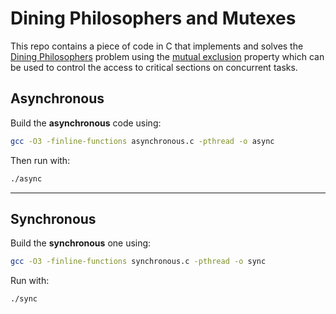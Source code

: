 # Dining Philosophers and Mutexes
This repo contains a piece of code in C that implements and solves the [Dining Philosophers](https://en.wikipedia.org/wiki/Dining_philosophers_problem) problem using the [mutual exclusion](https://en.wikipedia.org/wiki/Mutual_exclusion) property which can be used to control the access to critical sections on concurrent tasks.

## Asynchronous
Build the **asynchronous** code using:

```bash
gcc -O3 -finline-functions asynchronous.c -pthread -o async
```

Then run with:

```bash
./async
```

---

## Synchronous
Build the **synchronous** one using:

```bash
gcc -O3 -finline-functions synchronous.c -pthread -o sync
```

Run with:

```bash
./sync
```
